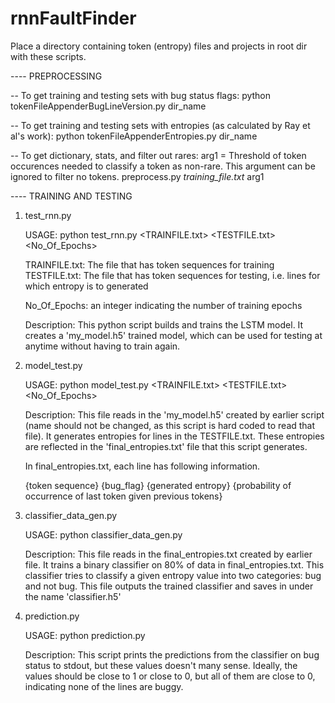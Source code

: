 # rnnFaultFinder

Place a directory containing token (entropy) files and projects in root dir with these scripts.

---- PREPROCESSING

-- To get training and testing sets with bug status flags:
python tokenFileAppenderBugLineVersion.py dir_name

-- To get training and testing sets with entropies (as calculated by Ray et al's work):
python tokenFileAppenderEntropies.py dir_name

-- To get dictionary, stats, and filter out rares:
arg1 = Threshold of token occurences needed to classify a token as non-rare. This argument can be ignored to filter no tokens.
preprocess.py *training_file.txt* arg1


---- TRAINING AND TESTING

1. test_rnn.py

    USAGE: python test_rnn.py <TRAINFILE.txt> <TESTFILE.txt> <No_Of_Epochs>

    TRAINFILE.txt: The file that has token sequences for training
    TESTFILE.txt: The file that has token sequences for testing, i.e. lines for which entropy is to generated

    No_Of_Epochs: an integer indicating the number of training epochs

    Description: This python script builds and trains the LSTM model. It creates a 'my_model.h5' trained model, which can be used for testing at anytime without having to train again.

2. model_test.py

    USAGE: python model_test.py <TRAINFILE.txt> <TESTFILE.txt> <No_Of_Epochs>

    Description: This file reads in the 'my_model.h5' created by earlier script (name should not be changed, as this script is hard coded to read that file). It generates entropies for lines in the TESTFILE.txt. These entropies are reflected in the 'final_entropies.txt' file that this script generates.

    In final_entropies.txt, each line has following information.

    {token sequence} {bug_flag} {generated entropy} {probability of occurrence of last token given previous tokens}

3. classifier_data_gen.py

    USAGE: python classifier_data_gen.py


    Description: This file reads in the final_entropies.txt created by earlier file. It trains a binary classifier on 80% of data in final_entropies.txt. This classifier tries to classify a given entropy value into two categories: bug and not bug. This file outputs the trained classifier and saves in under the name 'classifier.h5'

4. prediction.py

    USAGE: python prediction.py

    Description: This script prints the predictions from the classifier on bug status to stdout, but these values doesn't many sense. Ideally, the values should be close to 1 or close to 0, but all of them are close to 0, indicating none of the lines are buggy.

